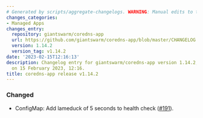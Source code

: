 ```yaml
---
# Generated by scripts/aggregate-changelogs. WARNING: Manual edits to this files will be overwritten.
changes_categories:
- Managed Apps
changes_entry:
  repository: giantswarm/coredns-app
  url: https://github.com/giantswarm/coredns-app/blob/master/CHANGELOG.md#1142---2023-02-15
  version: 1.14.2
  version_tag: v1.14.2
date: '2023-02-15T12:16:13'
description: Changelog entry for giantswarm/coredns-app version 1.14.2, published
  on 15 February 2023, 12:16.
title: coredns-app release v1.14.2
---
```


### Changed
- ConfigMap: Add lameduck of 5 seconds to health check ([#191](https://github.com/giantswarm/coredns-app/pull/191)).
